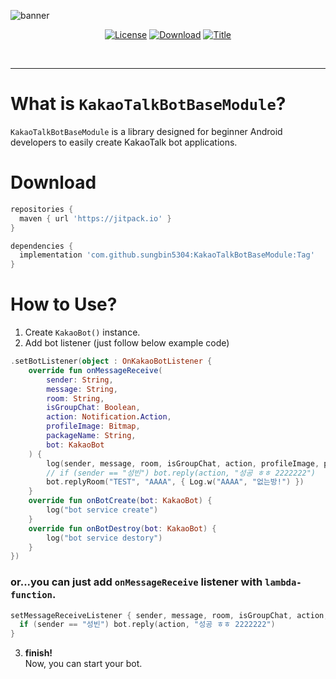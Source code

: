 ![banner](https://raw.githubusercontent.com/sungbin5304/KakaoTalkBotBaseModule/master/banner.png)
<p align="center">
  <a href="https://github.com/sungbin5304/KakaoTalkBotBaseModule/blob/master/LICENSE"><img alt="License" src="https://img.shields.io/badge/License-MIT-blue"/></a>
  <a href="https://jitpack.io/#sungbin5304/KakaoTalkBotBaseModule"><img alt="Download" src="https://jitpack.io/v/sungbin5304/KakaoTalkBotBaseModule.svg"/></a>
  <a href="https://github.com/sungbin5304/KakaoTalkBotBaseModuler"><img alt="Title" src="https://img.shields.io/badge/Module-KakaoTalkBot-ff69b4"/></a>
</p><br>

-----

# What is `KakaoTalkBotBaseModule`?
`KakaoTalkBotBaseModule` is a library designed for beginner Android developers to easily create KakaoTalk bot applications.

# Download
```gradle
repositories {
  maven { url 'https://jitpack.io' }
}

dependencies {
  implementation 'com.github.sungbin5304:KakaoTalkBotBaseModule:Tag'
}
```

# How to Use?
1. Create `KakaoBot()` instance.
2. Add bot listener (just follow below example code)
```kotlin
.setBotListener(object : OnKakaoBotListener {
    override fun onMessageReceive(
        sender: String,
        message: String,
        room: String,
        isGroupChat: Boolean,
        action: Notification.Action,
        profileImage: Bitmap,
        packageName: String,
        bot: KakaoBot
    ) {
        log(sender, message, room, isGroupChat, action, profileImage, packageName)
        // if (sender == "성빈") bot.reply(action, "성공 ㅎㅎ 2222222")
        bot.replyRoom("TEST", "AAAA", { Log.w("AAAA", "없는방!") })
    }
    override fun onBotCreate(bot: KakaoBot) {
        log("bot service create")
    }
    override fun onBotDestroy(bot: KakaoBot) {
        log("bot service destory")
    }
})
```
### or...you can just add `onMessageReceive` listener with `lambda-function`.
```kotlin
setMessageReceiveListener { sender, message, room, isGroupChat, action, profileImage, packageName, bot ->
  if (sender == "성빈") bot.reply(action, "성공 ㅎㅎ 2222222")
}
```
3. **finish!** <br/>
Now, you can start your bot.
